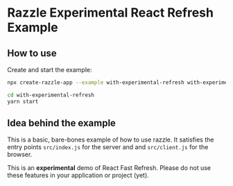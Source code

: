 # Razzle Experimental React Refresh Example

## How to use

<!-- START install generated instructions please keep comment here to allow auto update -->
<!-- DON'T EDIT THIS SECTION, INSTEAD RE-RUN yarn update-examples TO UPDATE -->Create and start the example:

```bash
npx create-razzle-app --example with-experimental-refresh with-experimental-refresh

cd with-experimental-refresh
yarn start
```
<!-- END install generated instructions please keep comment here to allow auto update -->

## Idea behind the example
This is a basic, bare-bones example of how to use razzle. It satisfies the entry points
`src/index.js` for the server and and `src/client.js` for the browser.

This is an **experimental** demo of React Fast Refresh.
Please do not use these features in your application or project (yet).

